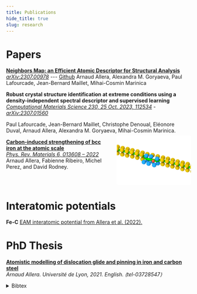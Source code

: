 ```yaml
---
title: Publications
hide_title: true
slug: research
---
```



# Papers

[**Neighbors Map: an Efficient Atomic Descriptor for Structural Analysis**](https://arxiv.org/abs/2307.00978)     
<sm>
[<i class="ai ai-arxiv ai"></i> *arXiv:2307.00978*](https://arxiv.org/abs/2307.00978)  --- [<i class="fab fa-github"></i> Github](https://github.com/ai-atoms/neighbors-maps)
</sm>
<sm>
Arnaud Allera, Alexandra M. Goryaeva, Paul Lafourcade, Jean-Bernard Maillet, Mihai-Cosmin Marinica     
</sm>



**Robust crystal structure identification at extreme conditions using a density-independent spectral descriptor and supervised learning**
<sm>
[<i class="ai ai-elsevier-square ai"></i> *Computational Materials Science 230, 25 Oct. 2023, 112534*](https://www.sciencedirect.com/science/article/pii/S0927025623005281)  -  
[<i class="ai ai-arxiv ai"></i> *arXiv:2307.01560*](https://arxiv.org/abs/2307.01560)
</sm>

<sm>
Paul Lafourcade, Jean-Bernard Maillet, Christophe Denoual, Eléonore Duval, Arnaud Allera, Alexandra M. Goryaeva, Mihai-Cosmin Marinica. 
</sm>





<!-- Wrap your content in a container div -->
<div class="content-container">

[**Carbon-induced strengthening of bcc iron at the atomic scale**](https://doi.org/10.1103/PhysRevMaterials.6.013608)     
<sm>
[<i class="fa-solid fa-link"></i> *Phys. Rev. Materials 6, 013608 – 2022*](https://doi.org/10.1103/PhysRevMaterials.6.013608)
</sm>
<sm>
Arnaud Allera, Fabienne Ribeiro, Michel Perez, and David Rodney.          
</sm>

<!-- Add the image and give it a class for styling -->
<img class="side-image" src="/images/p1.png" alt="" />
</div>


# Interatomic potentials

**Fe-C** [EAM interatomic potential from Allera et al. (2022).](https://github.com/arn-all/FeC-EAM-potential)

# PhD Thesis

[**Atomistic modelling of dislocation glide and pinning in iron and carbon steel**](https://theses.hal.science/tel-03728547)        
<sm> *Arnaud Allera. Université de Lyon, 2021. English. ⟨tel-03728547⟩*  
</sm>

<details><summary>Bibtex</summary>
<p>

```
@phdthesis{allera:tel-03728547,
  TITLE = {{Atomistic modelling of dislocation glide and pinning in iron and carbon steel}},
  AUTHOR = {Allera, Arnaud},
  URL = {https://theses.hal.science/tel-03728547},
  NUMBER = {2021LYSE1293},
  SCHOOL = {{Universit{\'e} de Lyon}},
  YEAR = {2021},
  MONTH = Dec,
  KEYWORDS = {Plasticity ; Atomistic simulation ; Dislocations ; Crystal defects ; Molecular dynamics ; Interatomic potential ; Steel ; Plasticit{\'e} ; Simulation atomistique ; Dislocations ; D{\'e}fauts cristallins ; Dynamique mol{\'e}culaire ; Potentiel interatomique ; Acier},
  TYPE = {Theses},
  PDF = {https://theses.hal.science/tel-03728547/file/TH2021ALLERAARNAUD.pdf},
  HAL_ID = {tel-03728547},
  HAL_VERSION = {v1},
}
```

</p>
</details>

 
<!-- Add a style tag with CSS to control the layout -->
<style>
  .content-container {
    display: flex;
    align-items: flex-start;
  }
  .text-container {
    flex-grow: 1;
  }

  .side-image {
    margin-top: 5px;
    margin-left: 30px; /* Adjust the space between the image and the text */
    max-width: 40%; /* Adjust the width of the image */
    border-radius: 2%; /* Make the image circular */
    overflow: hidden; /* Hide anything outside of the circle */
  }

  /* Responsive design for smaller screens */
  @media (max-width: 768px) {
    .side-image {
      max-width: 100%;
      margin-left: 0;
      margin-bottom: 20px;
    }

    .content-container {
      flex-direction: column;
    }
  }
</style>
